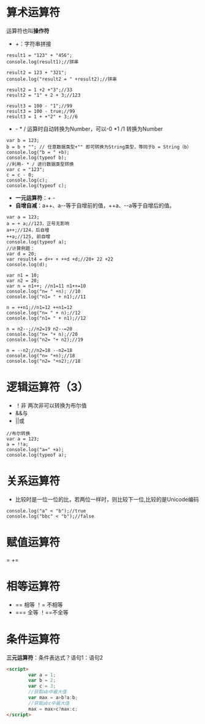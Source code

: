 # 算术运算符
运算符也叫**操作符**
- +：字符串拼接
```JS
result1 = "123" + "456";
console.log(result1);//拼串

result2 = 123 + "321";
console.log("result2 = " +result2);//拼串

result2 = 1 +2 +"3";//33
result2 = "1" + 2 + 3;//123

result3 = 100 - "1";//99
result3 = 100 - true;//99
result3 = 1 + +"2" + 3;//6
```

- \- \* \/ 运算时自动转换为Number，可以-0 *1 /1 转换为Number
```JS
var b = 123;
b = b + ""; // 任意数据类型+"" 即可转换为String类型，等同于b = String（b）
console.log("b = " +b);
console.log(typeof b);
//利用- * / 进行数据类型转换
var c = "123";
c = c - 0;
console.log(c);
console.log(typeof c);

```
- **一元运算符**：+ -
- **自增自减**：a++、a--等于自增前的值，++a、--a等于自增后的值。
```JS
var a = 123;
a = + a;//123，正号无影响
a++;//124，后自增
++a;//125, 前自增
console.log(typeof a);
//计算例题：
var d = 20;
var result4 = d++ + ++d +d;//20+ 22 +22
console.log(d);

var n1 = 10;
var n2 = 20;
var n = n1++; //n1=11 n1++=10
console.log("n= " +n); //10
console.log("n1= " + n1);//11

n = ++n1;//n1=12 ++n1=12
console.log("n= " + n);//12
console.log("n1= " + n1);//12

n = n2--;//n2=19 n2--=20
console.log("n= "+ n);//20
console.log("n2= "+ n2);//19

n = --n2;//n2=18 --n2=18
console.log("n= "+n);//18
console.log("n2= "+n2);//18
```
# 逻辑运算符（3）
- ！非 两次非可以转换为布尔值
- &&与
- ||或
```JS
//布尔转换
var a = 123;
a = !!a;
console.log("a=" +a);
console.log(typeof a);
```

# 关系运算符
- 比较时是一位一位的比，若两位一样时，则比较下一位,比较的是Unicode编码
```JS
console.log("a" < "b");//true
console.log("bbc" < "b");//false
```
# 赋值运算符
= +=

# 相等运算符
- == 相等   ！= 不相等
- === 全等  ！==不全等

# 条件运算符
**三元运算符**：条件表达式？语句1：语句2
```html
<script>
        var a = 1;
        var b = 2;
        var c = 3;
        //获取ab中最大值
        var max = a>b?a:b;
        //获取abc中最大值
        max = max>c?max:c;
</script>
```